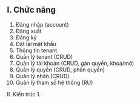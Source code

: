 I. Chức năng
---
1. Đăng nhập (account)
2. Đăng xuất
3. Đăng ký
4. Đặt lại mật khẩu
5. Thông tin tenant
6. Quản lý tenant (CRUD)
7. Quản lý tài khoản (CRUD, gán quyền, khoá/mở)
8. Quản lý quyền (CRUD, phân quyền)
9. Quản lý nhãn (CRUD)
10. Quản lý tham số hệ thống (RU)

II. Kiến trúc
1. 